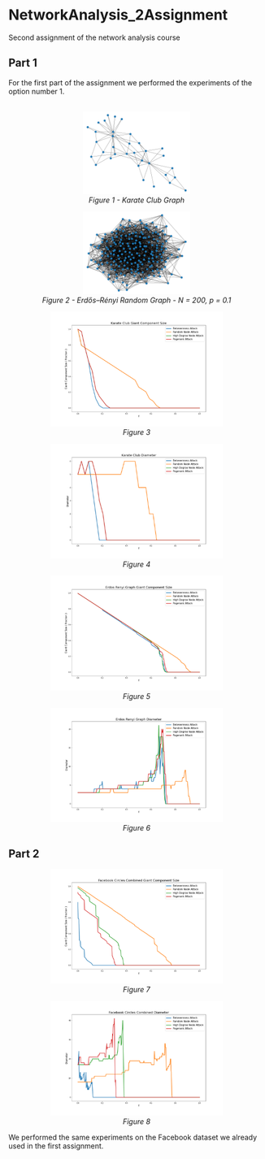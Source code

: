 # NetworkAnalysis_2Assignment

Second assignment of the network analysis course

## Part 1

For the first part of the assignment we performed the experiments of the option number 1.
</br></br>

<center>
<figure>
    <img src="./images/graph1.png" width="50%" height="50%">
    <figcaption> <i> Figure 1 - Karate Club Graph </i> </figcaption>
  
</figure>
</center>

<center>
<figure>
    <img src="./images/graph2.png" width="50%" height="50%">
    <figcaption> <i> Figure 2 - Erdős–Rényi Random Graph - N = 200, p = 0.1 </i> </figcaption>
</figure>
</center>

<center>
<figure>
    <img src="./images/Karate%20Club_giant_component_size.png" width="80%" height="80%">
    <figcaption> <i> Figure 3</i> </figcaption>
</figure>
</center>

<center>
<figure>
    <img src="./images/Karate%20Club_diameter.png" width="80%" height="80%">
    <figcaption> <i> Figure 4  </i> </figcaption>
</figure>
</center>

<center>
<figure>
    <img src="./images/Erdos%20Renyi%20Graph_giant_component_size.png" width="80%" height="80%">
    <figcaption> <i> Figure 5</i> </figcaption>
</figure>
</center>

<center>
<figure>
    <img src="./images/Erdos%20Renyi%20Graph_diameter.png" width="80%" height="80%">
    <figcaption> <i> Figure 6</i> </figcaption>
</figure>
</center>

## Part 2

<center>
<figure>
    <img src="./images/Facebook%20Circles%20Combined_giant_component_size.png" width="80%" height="80%">
    <figcaption> <i> Figure 7</i> </figcaption>
</figure>
</center>

<center>
<figure>
    <img src="./images/Facebook%20Circles%20Combined_diameter.png" width="80%" height="80%">
    <figcaption> <i> Figure 8</i> </figcaption>
</figure>
</center>


We performed the same experiments on the Facebook dataset we already used in the first assignment.
